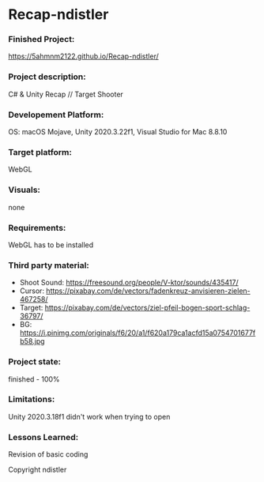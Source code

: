 # Recap-ndistler

### Finished Project:
https://5ahmnm2122.github.io/Recap-ndistler/ 

### Project description:
C# & Unity Recap // Target Shooter

### Developement Platform:
OS: macOS Mojave, Unity 2020.3.22f1, Visual Studio for Mac 8.8.10

### Target platform: 
WebGL

### Visuals: 
none

### Requirements: 
WebGL has to be installed

### Third party material: 
- Shoot Sound: https://freesound.org/people/V-ktor/sounds/435417/
- Cursor: https://pixabay.com/de/vectors/fadenkreuz-anvisieren-zielen-467258/ 
- Target: https://pixabay.com/de/vectors/ziel-pfeil-bogen-sport-schlag-36797/
- BG: https://i.pinimg.com/originals/f6/20/a1/f620a179ca1acfd15a0754701677fb58.jpg 

### Project state: 
finished - 100%

### Limitations: 
Unity 2020.3.18f1 didn't work when trying to open

### Lessons Learned: 
Revision of basic coding

Copyright ndistler